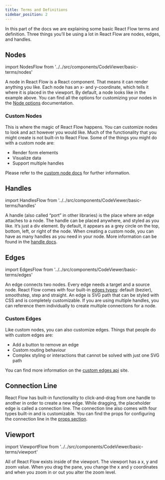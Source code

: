 ```yaml
---
title: Terms and Definitions
sidebar_position: 2
---
```


In this part of the docs we are explaining some basic React Flow terms and definition. Three things you’ll be using a lot in React Flow are nodes, edges, and handles.

## Nodes

import NodesFlow from '../../src/components/CodeViewer/basic-terms/nodes'

<NodesFlow />

A node in React Flow is a React component. That means it can render anything you like. Each node has an x- and y-coordinate, which tells it where it is placed in the viewport. By default, a node looks like in the example above. You can find all the options for customizing your nodes in the [Node options](/docs/api/nodes/node-options/) documentation.

### Custom Nodes

This is where the magic of React Flow happens. You can customize nodes to look and act however you would like. Much of the functionality that you might create is not built-in to React Flow. Some of the things you might do with a custom node are:

- Render form elements
- Visualize data
- Support multiple handles

Please refer to the [custom node docs](/docs/guides/custom-nodes/) for further information.

## Handles

import HandlesFlow from '../../src/components/CodeViewer/basic-terms/handles'

<HandlesFlow />

A handle (also called “port” in other libraries) is the place where an edge attaches to a node. The handle can be placed anywhere, and styled as you like. It’s just a div element. By default, it appears as a grey circle on the top, bottom, left, or right of the node. When creating a custom node, you can have as many handles as you need in your node. More information can be found in the [handle docs](/docs/api/nodes/handle/).

## Edges

import EdgesFlow from '../../src/components/CodeViewer/basic-terms/edges'

<EdgesFlow />

An edge connects two nodes. Every edge needs a target and a source node. React Flow comes with four built-in [edges types](/docs/examples/edges/edge-types/): default (bezier), smoothstep, step and straight. An edge is SVG path that can be styled with CSS and is completely customizable. If you are using multiple handles, you can reference them individually to create multiple connections for a node.

### Custom Edges

Like custom nodes, you can also customize edges. Things that people do with custom edges are:

- Add a button to remove an edge
- Custom routing behaviour
- Complex styling or interactions that cannot be solved with just one SVG path

You can find more information on the [custom edges api](/docs/api/edges/custom-edges/) site.

## Connection Line

React Flow has built-in functionality to click-and-drag from one handle to another in order to create a new edge. While dragging, the placeholder edge is called a connection line. The connection line also comes with four types built-in and is customizable. You can find the props for configuring the connection line in the [props section](/docs/api/react-flow-props/#connection-line).

## Viewport

import ViewportFlow from '../../src/components/CodeViewer/basic-terms/viewport'

<ViewportFlow />

All of React Flow exists inside of the viewport. The viewport has a x, y and zoom value. When you drag the pane, you change the x and y coordinates and when you zoom in or out you alter the zoom level.

